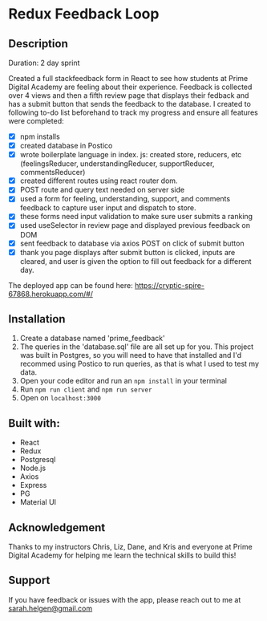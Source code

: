 

# Redux Feedback Loop

## Description

Duration: 2 day sprint

Created a full stackfeedback form in React to see how students at Prime Digital Academy are feeling about their experience. Feedback is collected over 4 views and then a fifth review page that displays their fedback and has a submit button that sends the feedback to the database. I created to following to-do list beforehand to track my progress and ensure all features were completed:

- [x] npm installs
- [x] created database in Postico
- [x] wrote boilerplate language in index. js: created store, reducers, etc (feelingsReducer, understandingReducer, supportReducer, commentsReducer)
- [x] created different routes using react router dom.
- [x] POST route and query text needed on server side
- [x] used a form for feeling, understanding, support, and comments feedback to capture user input and dispatch to store.
- [x] these forms need input validation to make sure user submits a ranking
- [x] used useSelector in review page and displayed previous feedback on DOM
- [x] sent feedback to database via axios POST on click of submit button
- [x] thank you page displays after submit button is clicked, inputs are cleared, and user is given the option to fill out feedback for a different day.

The deployed app can be found here: https://cryptic-spire-67868.herokuapp.com/#/

## Installation

1. Create a database named 'prime_feedback'
2. The queries in the 'database.sql' file are all set up for you. This project was built in Postgres, so you will need to have that installed and I'd recommed using Postico to run queries, as that is what I used to test my data.
3. Open your code editor and run an `npm install` in your terminal
4. Run `npm run client` and `npm run server`
5. Open on `localhost:3000`



## Built with:

  - React
  - Redux
  - Postgresql
  - Node.js
  - Axios
  - Express
  - PG
  - Material UI

  ## Acknowledgement

Thanks to my instructors Chris, Liz, Dane, and Kris and everyone at Prime Digital Academy for helping me learn the technical skills to build this!

## Support

If you have feedback or issues with the app, please reach out to me at sarah.helgen@gmail.com


